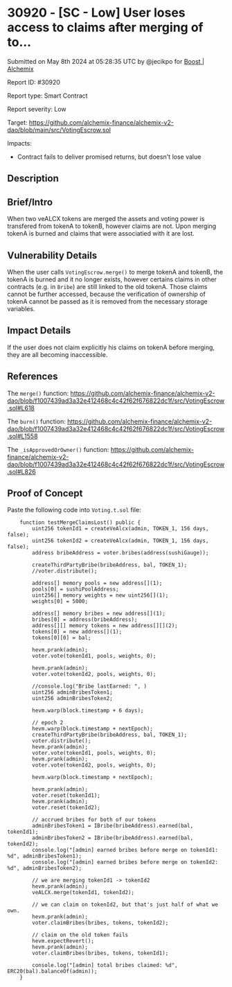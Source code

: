 # 30920 - \[SC - Low] User loses access to claims after merging of to...

Submitted on May 8th 2024 at 05:28:35 UTC by @jecikpo for [Boost | Alchemix](https://immunefi.com/bounty/alchemix-boost/)

Report ID: #30920

Report type: Smart Contract

Report severity: Low

Target: https://github.com/alchemix-finance/alchemix-v2-dao/blob/main/src/VotingEscrow.sol

Impacts:

* Contract fails to deliver promised returns, but doesn't lose value

## Description

## Brief/Intro

When two veALCX tokens are merged the assets and voting power is transfered from tokenA to tokenB, however claims are not. Upon merging tokenA is burned and claims that were associatied with it are lost.

## Vulnerability Details

When the user calls `VotingEscrow.merge()` to merge tokenA and tokenB, the tokenA is burned and it no longer exists, however certains claims in other contracts (e.g. in `Bribe`) are still linked to the old tokenA. Those claims cannot be further accessed, because the verification of ownership of tokenA cannot be passed as it is removed from the necessary storage variables.

## Impact Details

If the user does not claim explicitly his claims on tokenA before merging, they are all becoming inaccessible.

## References

The `merge()` function: https://github.com/alchemix-finance/alchemix-v2-dao/blob/f1007439ad3a32e412468c4c42f62f676822dc1f/src/VotingEscrow.sol#L618

The `burn()` function: https://github.com/alchemix-finance/alchemix-v2-dao/blob/f1007439ad3a32e412468c4c42f62f676822dc1f/src/VotingEscrow.sol#L1558

The `_isApprovedOrOwner()` function: https://github.com/alchemix-finance/alchemix-v2-dao/blob/f1007439ad3a32e412468c4c42f62f676822dc1f/src/VotingEscrow.sol#L826

## Proof of Concept

Paste the following code into `Voting.t.sol` file:

```solidity
    function testMergeClaimsLost() public {
        uint256 tokenId1 = createVeAlcx(admin, TOKEN_1, 156 days, false);
        uint256 tokenId2 = createVeAlcx(admin, TOKEN_1, 156 days, false);
        address bribeAddress = voter.bribes(address(sushiGauge));

        createThirdPartyBribe(bribeAddress, bal, TOKEN_1);
        //voter.distribute();

        address[] memory pools = new address[](1);
        pools[0] = sushiPoolAddress;
        uint256[] memory weights = new uint256[](1);
        weights[0] = 5000;

        address[] memory bribes = new address[](1);
        bribes[0] = address(bribeAddress);
        address[][] memory tokens = new address[][](2);
        tokens[0] = new address[](1);
        tokens[0][0] = bal;

        hevm.prank(admin);
        voter.vote(tokenId1, pools, weights, 0);

        hevm.prank(admin);
        voter.vote(tokenId2, pools, weights, 0);

        //console.log("Bribe lastEarned: ", )
        uint256 adminBribesToken1;
        uint256 adminBribesToken2;

        hevm.warp(block.timestamp + 6 days);

        // epoch 2
        hevm.warp(block.timestamp + nextEpoch);
        createThirdPartyBribe(bribeAddress, bal, TOKEN_1);
        voter.distribute();
        hevm.prank(admin);
        voter.vote(tokenId1, pools, weights, 0);
        hevm.prank(admin);
        voter.vote(tokenId2, pools, weights, 0);

        hevm.warp(block.timestamp + nextEpoch);

        hevm.prank(admin);
        voter.reset(tokenId1);
        hevm.prank(admin);
        voter.reset(tokenId2);

        // accrued bribes for both of our tokens
        adminBribesToken1 = IBribe(bribeAddress).earned(bal, tokenId1);
        adminBribesToken2 = IBribe(bribeAddress).earned(bal, tokenId2);
        console.log("[admin] earned bribes before merge on tokenId1: %d", adminBribesToken1);
        console.log("[admin] earned bribes before merge on tokenId2: %d", adminBribesToken2);

        // we are merging tokenId1 -> tokenId2
        hevm.prank(admin);
        veALCX.merge(tokenId1, tokenId2);

        // we can claim on tokenId2, but that's just half of what we own.
        hevm.prank(admin);
        voter.claimBribes(bribes, tokens, tokenId2);

        // claim on the old token fails
        hevm.expectRevert();
        hevm.prank(admin);
        voter.claimBribes(bribes, tokens, tokenId1);

        console.log("[admin] total bribes claimed: %d", ERC20(bal).balanceOf(admin));
    }
```
